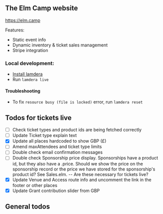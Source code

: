 ## The Elm Camp website

https://elm.camp

Features:

- Static event info
- Dynamic inventory & ticket sales management
- Stripe integration

### Local development:

- [Install lamdera](https://dashboard.lamdera.app/docs/download)
- Run `lamdera live`

#### Troubleshooting
- To fix `resource busy (file is locked)` error, run `lamdera reset`

## Todos for tickets live
- [ ] Check ticket types and product ids are being fetched correctly
- [ ] Update Ticket type explain text
- [x] Update all places hardcoded to show GBP (£)
- [ ] Amend maxAttendees and ticket type limits
- [ ] Double check email confirmation messages
- [ ] Double check Sponsorship price display. Sponsorships have a product id, but they also have a .price. Should we show the
  price on the sponsorship record or the price we have stored for the sponsorship's product id? See Sales.elm.
-- Are these necessary for tickets live?
- [x] Update Venue and Access route info and uncomment the link in the footer or other places
- [x] Update Grant contribution slider from GBP

## General todos

